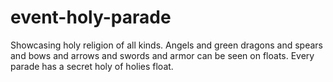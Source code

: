 # event-holy-parade
Showcasing holy religion of all kinds. Angels and green dragons and spears and bows and arrows and swords and armor can be seen on floats. Every parade has a secret holy of holies float.
